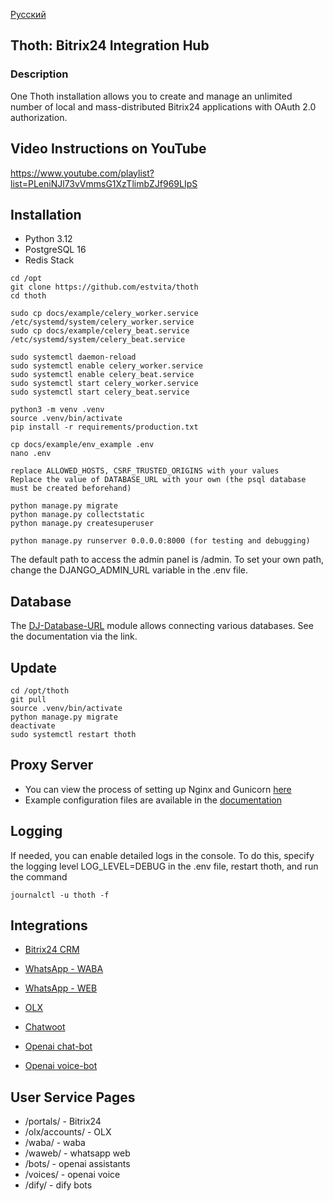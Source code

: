 [Русский](README_ru.md)

## Thoth: Bitrix24 Integration Hub 

### Description

One Thoth installation allows you to create and manage an unlimited number of local and mass-distributed Bitrix24 applications with OAuth 2.0 authorization.

## Video Instructions on YouTube

https://www.youtube.com/playlist?list=PLeniNJl73vVmmsG1XzTlimbZJf969LIpS

## Installation

+ Python 3.12
+ PostgreSQL 16
+ Redis Stack

```
cd /opt 
git clone https://github.com/estvita/thoth
cd thoth

sudo cp docs/example/celery_worker.service /etc/systemd/system/celery_worker.service
sudo cp docs/example/celery_beat.service /etc/systemd/system/celery_beat.service

sudo systemctl daemon-reload
sudo systemctl enable celery_worker.service
sudo systemctl enable celery_beat.service
sudo systemctl start celery_worker.service
sudo systemctl start celery_beat.service

python3 -m venv .venv
source .venv/bin/activate
pip install -r requirements/production.txt

cp docs/example/env_example .env
nano .env 

replace ALLOWED_HOSTS, CSRF_TRUSTED_ORIGINS with your values 
Replace the value of DATABASE_URL with your own (the psql database must be created beforehand)

python manage.py migrate 
python manage.py collectstatic 
python manage.py createsuperuser

python manage.py runserver 0.0.0.0:8000 (for testing and debugging)

```

The default path to access the admin panel is /admin. To set your own path, change the DJANGO_ADMIN_URL variable in the .env file.

## Database
The [DJ-Database-URL](https://github.com/jazzband/dj-database-url?tab=readme-ov-file#url-schema) module allows connecting various databases. See the documentation via the link.

## Update

```
cd /opt/thoth
git pull
source .venv/bin/activate
python manage.py migrate
deactivate
sudo systemctl restart thoth
```


## Proxy Server
+ You can view the process of setting up Nginx and Gunicorn [here](https://www.digitalocean.com/community/tutorials/how-to-set-up-django-with-postgres-nginx-and-gunicorn-on-ubuntu)
+ Example configuration files are available in the [documentation](docs/example)

## Logging
If needed, you can enable detailed logs in the console. To do this, specify the logging level LOG_LEVEL=DEBUG in the .env file, restart thoth, and run the command

```
journalctl -u thoth -f
```


## Integrations

+ [Bitrix24 CRM](docs/bitrix.md)
+ [WhatsApp - WABA](docs/waba.md)
+ [WhatsApp - WEB](docs/waweb.md)
+ [OLX](docs/olx.md)
+ [Chatwoot](docs/chatwoot.md)

+ [Openai chat-bot](docs/openai_bot.md)
+ [Openai voice-bot](docs/openai_voice.md)


## User Service Pages
+ /portals/ - Bitrix24
+ /olx/accounts/ - OLX
+ /waba/ - waba
+ /waweb/ - whatsapp web
+ /bots/ - openai assistants
+ /voices/ - openai voice
+ /dify/ - dify bots
